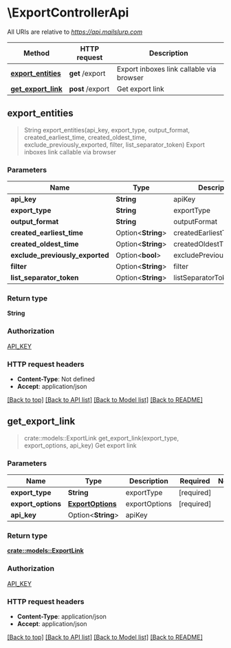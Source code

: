 # \ExportControllerApi

All URIs are relative to *https://api.mailslurp.com*

| Method                                                     | HTTP request     | Description                              |
| ---------------------------------------------------------- | ---------------- | ---------------------------------------- |
| [**export_entities**](ExportControllerApi#export_entities) | **get** /export  | Export inboxes link callable via browser |
| [**get_export_link**](ExportControllerApi#get_export_link) | **post** /export | Get export link                          |

## export_entities

> String export_entities(api_key, export_type, output_format, created_earliest_time, created_oldest_time, exclude_previously_exported, filter, list_separator_token)
> Export inboxes link callable via browser

### Parameters

| Name                            | Type               | Description               | Required   | Notes |
| ------------------------------- | ------------------ | ------------------------- | ---------- | ----- |
| **api_key**                     | **String**         | apiKey                    | [required] |
| **export_type**                 | **String**         | exportType                | [required] |
| **output_format**               | **String**         | outputFormat              | [required] |
| **created_earliest_time**       | Option<**String**> | createdEarliestTime       |            |
| **created_oldest_time**         | Option<**String**> | createdOldestTime         |            |
| **exclude_previously_exported** | Option<**bool**>   | excludePreviouslyExported |            |
| **filter**                      | Option<**String**> | filter                    |            |
| **list_separator_token**        | Option<**String**> | listSeparatorToken        |            |

### Return type

**String**

### Authorization

[API_KEY](../README#API_KEY)

### HTTP request headers

- **Content-Type**: Not defined
- **Accept**: application/json

[[Back to top]](#) [[Back to API list]](../README#documentation-for-api-endpoints) [[Back to Model list]](../README#documentation-for-models) [[Back to README]](../README)

## get_export_link

> crate::models::ExportLink get_export_link(export_type, export_options, api_key)
> Get export link

### Parameters

| Name               | Type                               | Description   | Required   | Notes |
| ------------------ | ---------------------------------- | ------------- | ---------- | ----- |
| **export_type**    | **String**                         | exportType    | [required] |
| **export_options** | [**ExportOptions**](ExportOptions) | exportOptions | [required] |
| **api_key**        | Option<**String**>                 | apiKey        |            |

### Return type

[**crate::models::ExportLink**](ExportLink)

### Authorization

[API_KEY](../README#API_KEY)

### HTTP request headers

- **Content-Type**: application/json
- **Accept**: application/json

[[Back to top]](#) [[Back to API list]](../README#documentation-for-api-endpoints) [[Back to Model list]](../README#documentation-for-models) [[Back to README]](../README)
